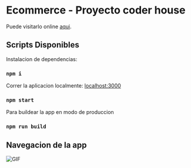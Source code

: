 # Ecommerce - Proyecto coder house

Puede visitarlo online [aqui](https://github.com/lucianovines/CHReactv2).

## Scripts Disponibles

Instalacion de dependencias:

### `npm i`

Correr la aplicacion localmente: [localhost:3000](http://localhost:3000/)

### `npm start`

Para buildear la app en modo de produccion

### `npm run build`


## Navegacion de la app 

![GIF](/git-app.gif "NAVEGACION")